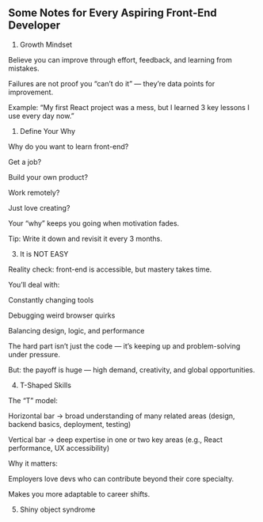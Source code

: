 ## Some Notes for Every Aspiring Front-End Developer

1. Growth Mindset

Believe you can improve through effort, feedback, and learning from mistakes.  
  

Failures are not proof you “can’t do it” — they’re data points for improvement.  
  

Example: “My first React project was a mess, but I learned 3 key lessons I use every day now.”  
  

  

1. Define Your Why

Why do you want to learn front-end?  
  

Get a job?  
  

Build your own product?  
  

Work remotely?  
  

Just love creating?  
  

Your “why” keeps you going when motivation fades.  
  

Tip: Write it down and revisit it every 3 months.  
  

  

3. It is NOT EASY

Reality check: front-end is accessible, but mastery takes time.  
  

You’ll deal with:  
  

Constantly changing tools  
  

Debugging weird browser quirks  
  

Balancing design, logic, and performance  
  

The hard part isn’t just the code — it’s keeping up and problem-solving under pressure.  
  

But: the payoff is huge — high demand, creativity, and global opportunities.  
  

  

4. T-Shaped Skills

The “T” model:  
  

Horizontal bar → broad understanding of many related areas (design, backend basics, deployment, testing)  
  

Vertical bar → deep expertise in one or two key areas (e.g., React performance, UX accessibility)  
  

Why it matters:  
  

Employers love devs who can contribute beyond their core specialty.  
  

Makes you more adaptable to career shifts.

5. Shiny object syndrome